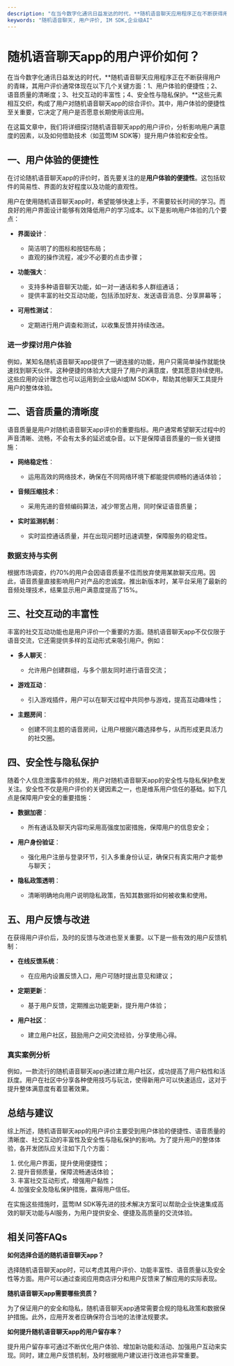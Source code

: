 ```yaml
---
description: "在当今数字化通讯日益发达的时代，**随机语音聊天应用程序正在不断获得用户的青睐，其用户评价通常体现在以下几个关键方面：1、用户体验的便捷性；2、语音质量的清晰度；3、社交互动的丰富性；4、安全性与隐私保护。**这些元素相互交织，构成了用户对随机语音聊天app的综合评价。其中，用户体验的便捷性至关重要，它决定了用户是否愿意长期使用该应用。"
keywords: "随机语音聊天, 用户评价, IM SDK,企业级AI"
---
```

# 随机语音聊天app的用户评价如何？

在当今数字化通讯日益发达的时代，**随机语音聊天应用程序正在不断获得用户的青睐，其用户评价通常体现在以下几个关键方面：1、用户体验的便捷性；2、语音质量的清晰度；3、社交互动的丰富性；4、安全性与隐私保护。**这些元素相互交织，构成了用户对随机语音聊天app的综合评价。其中，用户体验的便捷性至关重要，它决定了用户是否愿意长期使用该应用。

在这篇文章中，我们将详细探讨随机语音聊天app的用户评价，分析影响用户满意度的因素，以及如何借助技术（如蓝莺IM SDK等）提升用户体验和安全性。

## 一、用户体验的便捷性 

在讨论随机语音聊天app的评价时，首先要关注的是**用户体验的便捷性**。这包括软件的简易性、界面的友好程度以及功能的直观性。

用户在使用随机语音聊天app时，希望能够快速上手，不需要较长时间的学习。而良好的用户界面设计能够有效降低用户的学习成本。以下是影响用户体验的几个要点：

- **界面设计**：
  - 简洁明了的图标和按钮布局；
  - 直观的操作流程，减少不必要的点击步骤；
  
- **功能强大**：
  - 支持多种语音聊天功能，如一对一通话和多人群组通话；
  - 提供丰富的社交互动功能，包括添加好友、发送语音消息、分享屏幕等；
  
- **可用性测试**：
  - 定期进行用户调查和测试，以收集反馈并持续改进。

### 进一步探讨用户体验

例如，某知名随机语音聊天app提供了一键连接的功能，用户只需简单操作就能快速找到聊天伙伴。这种便捷的体验大大提升了用户的满意度，使其愿意持续使用。这些应用的设计理念也可以运用到企业级AI或IM SDK中，帮助其他聊天工具提升用户的整体体验。

## 二、语音质量的清晰度 

语音质量是用户对随机语音聊天app评价的重要指标。用户通常希望聊天过程中的声音清晰、流畅，不会有太多的延迟或杂音。以下是保障语音质量的一些关键措施：

- **网络稳定性**：
  - 运用高效的网络技术，确保在不同网络环境下都能提供顺畅的通话体验；
  
- **音频压缩技术**：
  - 采用先进的音频编码算法，减少带宽占用，同时保证语音质量；
  
- **实时监测机制**：
  - 实时监控通话质量，并在出现问题时迅速调整，保障服务的稳定性。

### 数据支持与实例

根据市场调查，约70%的用户会因语音质量不佳而放弃使用某款聊天应用。因此，语音质量直接影响用户对产品的忠诚度。推出新版本时，某平台采用了最新的音频处理技术，结果显示用户满意度提高了15%。

## 三、社交互动的丰富性 

丰富的社交互动功能也是用户评价一个重要的方面。随机语音聊天app不仅仅限于语音交流，它还需提供多样的互动形式来吸引用户。例如：

- **多人聊天**：
  - 允许用户创建群组，与多个朋友同时进行语音交流；
  
- **游戏互动**：
  - 引入游戏插件，用户可以在聊天过程中共同参与游戏，提高互动趣味性；
  
- **主题房间**：
  - 创建不同主题的语音房间，让用户根据兴趣选择参与，从而形成更具活力的社交圈。

## 四、安全性与隐私保护 

随着个人信息泄露事件的频发，用户对随机语音聊天app的安全性与隐私保护愈发关注。安全性不仅是用户评价的关键因素之一，也是维系用户信任的基础。如下几点是保障用户安全的重要措施：

- **数据加密**：
  - 所有通话及聊天内容均采用高强度加密措施，保障用户的信息安全；
  
- **用户身份验证**：
  - 强化用户注册与登录环节，引入多重身份认证，确保只有真实用户才能参与聊天；
  
- **隐私政策透明**：
  - 清晰明确地向用户说明隐私政策，告知其数据将如何被收集和使用。

## 五、用户反馈与改进 

在获得用户评价后，及时的反馈与改进也至关重要。以下是一些有效的用户反馈机制：

- **在线反馈系统**：
  - 在应用内设置反馈入口，用户可随时提出意见和建议；
  
- **定期更新**：
  - 基于用户反馈，定期推出功能更新，提升用户体验；
  
- **用户社区**：
  - 建立用户社区，鼓励用户之间交流经验，分享使用心得。

### 真实案例分析

例如，一款流行的随机语音聊天app通过建立用户社区，成功提高了用户粘性和活跃度。用户在社区中分享各种使用技巧与玩法，使得新用户可以快速适应，这对于提升整体满意度有着显著效果。

## 总结与建议 

综上所述，随机语音聊天app的用户评价主要受到用户体验的便捷性、语音质量的清晰度、社交互动的丰富性及安全性与隐私保护的影响。为了提升用户的整体体验，各开发团队应关注如下几个方面：

1. 优化用户界面，提升使用便捷性；
2. 提升音频质量，保障流畅通话体验；
3. 丰富社交互动形式，增强用户黏性；
4. 加强安全及隐私保护措施，赢得用户信任。

在实施这些措施时，蓝莺IM SDK等先进的技术解决方案可以帮助企业快速集成高效的聊天功能与AI服务，为用户提供安全、便捷及高质量的交流体验。

## 相关问答FAQs

**如何选择合适的随机语音聊天app？**

选择随机语音聊天app时，可以考虑其用户评价、功能丰富性、语音质量以及安全性等方面。用户可以通过查阅应用商店评分和用户反馈来了解应用的实际表现。

**随机语音聊天app需要哪些资质？**

为了保证用户的安全和隐私，随机语音聊天app通常需要合规的隐私政策和数据保护措施。此外，应用开发者应确保符合当地的法律法规要求。

**如何提升随机语音聊天app的用户留存率？**

提升用户留存率可通过不断优化用户体验、增加新功能和活动、加强用户互动来实现。同时，建立用户反馈机制，及时根据用户建议进行改进也非常重要。
